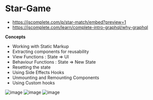 # Star-Game
- https://jscomplete.com/p/star-match/embed?preview=1 
- https://jscomplete.com/learn/complete-intro-graphql/why-graphql 

**Concepts**
- Working with Static Markup 
- Extracting components for reusability 
- View Functions : State => UI 
- Behaviour Functions : State => New State 
- Resetting the state 
- Using Side Effects Hooks 
- Unmounting and Remounting Components
- Using Custom hooks 

![image](https://user-images.githubusercontent.com/51900501/225527240-9b3a13ad-0619-4226-9aa1-421189ef0132.png)
![image](https://user-images.githubusercontent.com/51900501/225527191-0e69ebb6-a766-4989-89fa-ef59adfc8345.png)
![image](https://user-images.githubusercontent.com/51900501/225527274-b10f4c8e-f9d7-4e16-b6a1-00dc26798535.png)
